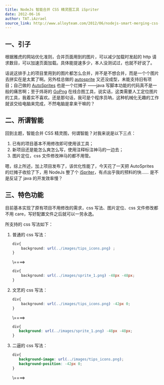 ```yaml
---
title: NodeJs 智能合并 CSS 精灵图工具 iSpriter
date: 2012-06-16
author: TAT.iAzrael
source_link: http://www.alloyteam.com/2012/06/nodejs-smart-merging-css-wizard-tool-intelligentspriter/
---
```


<!-- {% raw %} - for jekyll -->

## 一、引子

根据雅虎的网站优化准则，合并页面用到的图片，可以减少加载时发起的 http 请求数目，可以加速页面加载。具体能提速多少，本人没测试过，也就不好说了。

话说这排手上的项目里用到的图片都怎么合并，并不是不想合并，而是一个个图片去拼实在是太累了啊。另外桂总做的 [autosprite](https://github.com/rehorn/autosprite) 又还没成型，未能支持旧有项目；自己做的 [AutoSprites](https://github.com/iazrael/AutoSprites) 也是一个烂摊子 ——java 写脚本功能的代码真不是一般的痛苦啊；至于炜哥的 [GoPng](http://www.alloyteam.com/2012/05/gopng-sprite-figure-synthesis-tool-another-html5-app/) 在线合图工具，说实话，这类需要人工定位图片的工具，我着实不喜欢。还是那句话，我可是个程序员呐，这种机械化无趣的工作就该交给电脑来完成，不然电脑是拿来干嘛的？

## 二、所谓智能

回到主题，智能合并 CSS 精灵图，何谓智能？对我来说是以下三点：

1.  已有的项目基本不用修改即可使用该工具；
2.  新项目还是能怎么爽怎么写，使用注释标注神马的一边去；
3.  图片定位，css 文件修改神马的都不用管。

嗯，综上所述，加上项目发布了，该优化性能了，今天花了一天把 AutoSprites 的烂摊子收拾了下，用 NodeJs 整了个 [iSpriter](https://github.com/iazrael/ispriter)，有点出乎我的预料的快…… 是不是反证了 java 的开发效率慢？

## 三、特色功能

目前基本实现了原有项目不用修改的需求，css 写法、图片定位、css 文件修改都不用 care，写好配置文件之后就可以一劳永逸。

所支持的 css 写法如下：

1.  普通的 css 写法：  

    ```css
    div{
        background: url(../images/tips_icons.png) ;
    }
    ```

    \\====>  

    ```css
    div{
        background: url(../images/sprite_1.png) -48px -48px;
    }
    ```
2.  文艺的 css 写法：  

    ```css
    div{
        background: url(../images/tips_icons.png) -42px 0;
    }
    ```

    \\====>  

    ```css
    div{
       background: url(../images/sprite_1.png) -48px -48px;
    }
    ```
3.  二逼的 css 写法：  

    ```css
    div{
       background-image: url(../images/tips_icons.png);
       background-position: -42px 0;
    }
    ```

    \\====>


<!-- {% endraw %} - for jekyll -->